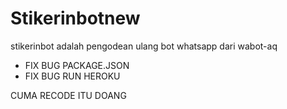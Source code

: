 # Stikerinbotnew
stikerinbot adalah pengodean ulang bot whatsapp dari wabot-aq

* FIX BUG PACKAGE.JSON
* FIX BUG RUN HEROKU

CUMA RECODE ITU DOANG
